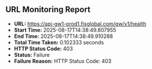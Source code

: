 ## URL Monitoring Report

- **URL:** https://api-gw1-prod1.fisglobal.com/gw/v1/health
- **Start Time:** 2025-08-17T14:38:49.807955
- **End Time:** 2025-08-17T14:38:49.910288
- **Total Time Taken:** 0.102333 seconds
- **HTTP Status Code:** 403
- **Status:** Failure
- **Failure Reason:** HTTP Status Code: 403
